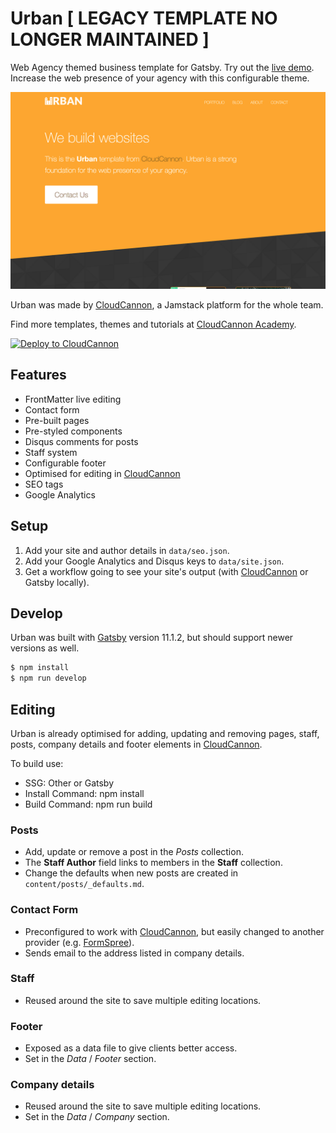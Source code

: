 # Urban [ LEGACY TEMPLATE NO LONGER MAINTAINED ]

Web Agency themed business template for Gatsby. Try out the [live demo](https://truthful-cabbage.cloudvent.net/).
Increase the web presence of your agency with this configurable theme. 

![Urban template screenshot](_screenshot.png)

Urban was made by [CloudCannon](https://cloudcannon.com/), a Jamstack platform for the whole team.

Find more templates, themes and tutorials at [CloudCannon Academy](https://learn.cloudcannon.com/).

[![Deploy to CloudCannon](https://buttons.cloudcannon.com/deploy.svg)](https://app.cloudcannon.com/register#sites/connect/github/CloudCannon/urban-gatsby-template)

## Features

* FrontMatter live editing
* Contact form
* Pre-built pages
* Pre-styled components
* Disqus comments for posts
* Staff system
* Configurable footer
* Optimised for editing in [CloudCannon](https://cloudcannon.com/)
* SEO tags
* Google Analytics

## Setup

1. Add your site and author details in `data/seo.json`.
2. Add your Google Analytics and Disqus keys to `data/site.json`.
3. Get a workflow going to see your site's output (with [CloudCannon](https://app.cloudcannon.com/) or Gatsby locally).

## Develop

Urban was built with [Gatsby](https://Gatsby.org/) version 11.1.2, but should support newer versions as well.

~~~bash
$ npm install
$ npm run develop
~~~

## Editing

Urban is already optimised for adding, updating and removing pages, staff, posts, company details and footer elements in [CloudCannon](https://app.cloudcannon.com/).

To build use:

- SSG: Other or Gatsby
- Install Command: npm install
- Build Command: npm run build

### Posts

* Add, update or remove a post in the *Posts* collection.
* The **Staff Author** field links to members in the **Staff** collection.
* Change the defaults when new posts are created in `content/posts/_defaults.md`.

### Contact Form

* Preconfigured to work with [CloudCannon](https://app.cloudcannon.com/), but easily changed to another provider (e.g. [FormSpree](https://formspree.io/)).
* Sends email to the address listed in company details.

### Staff

* Reused around the site to save multiple editing locations.

### Footer

* Exposed as a data file to give clients better access.
* Set in the *Data* / *Footer* section.

### Company details

* Reused around the site to save multiple editing locations.
* Set in the *Data* / *Company* section.
